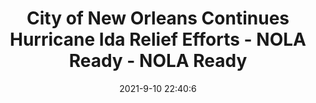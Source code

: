 ---
"title": "City of New Orleans Continues Hurricane Ida Relief Efforts - NOLA Ready - NOLA Ready"
"date": "2021-9-10 22:40:6"
"feed_name": "GOOGLENEWSCONSTRUCTION"
"feed_website": "https://news.google.com/search?q=construction%2Bincident&hl=en-US&gl=US&ceid=US:en"
"feed_rss": "https://news.google.com/rss/search?q=construction%2Bincident&hl=en-US&gl=US&ceid=US:en"
"link": "https://ready.nola.gov/incident/hurricane-ida/city-of-new-orleans-continues-hurricane-ida-re-(3)/"
"file": "_posts/2021-1-1-494e33b3ba0a9510197f4e965203fde7926271a3.md"
"accident": "0"
"drilling": "0"
---